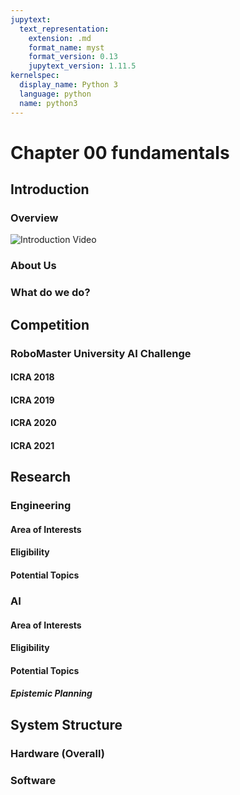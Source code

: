 ```yaml
---
jupytext:
  text_representation:
    extension: .md
    format_name: myst
    format_version: 0.13
    jupytext_version: 1.11.5
kernelspec:
  display_name: Python 3
  language: python
  name: python3
---
```



# Chapter 00 fundamentals

## Introduction

### Overview
![Introduction Video](https://youtu.be/T8T8UH5eyoM)

### About Us

### What do we do?

## Competition

### RoboMaster University AI Challenge

#### ICRA 2018
#### ICRA 2019
#### ICRA 2020
#### ICRA 2021

## Research

### Engineering

#### Area of Interests
#### Eligibility
#### Potential Topics




### AI
#### Area of Interests
#### Eligibility
#### Potential Topics
##### Epistemic Planning



## System Structure

### Hardware (Overall)

### Software





<!-- ## Learning outcomes

````{margin}
```{admonition} Video byte: Introduction to MDPs
<iframe width="248" height="141" src="https://www.youtube.com/embed/UwjvpYrCUZ0" title="Value iteration" frameborder="1" allow="accelerometer; autoplay; clipboard-write; encrypted-media; gyroscope; picture-in-picture" allowfullscreen></iframe>
```
````

The learning outcomes of this chapter are:

1.  Define 'Markov Decision Process'.  

2. Identify situations in which Markov Decisions Processes (MDPs) are a suitable model of a problem.
   
3.  Compare MDPs to model of classical planning

4.  Explain how Bellman equations are solutions to MDP problems -->
<!-- 
## Chapter Overview

````{margin}
```{admonition} Video byte: MDPs -- An intuition
<iframe width="248" height="141" src="https://www.youtube.com/embed/UwjvpYrCUZ0?start=70s" title="Value iteration" frameborder="1" allow="accelerometer; autoplay; clipboard-write; encrypted-media; gyroscope; picture-in-picture" allowfullscreen></iframe>
```
````

Classical planning algorithms assume that action are deterministic. *Markov Decision Processes* (MDPs) remove the assumption of deterministic events and instead assume that each action could have multiple outcomes, with each outcome associated with a probability.

For example:

-   Flipping a coin has two outcomes: heads ($\frac{1}{2}$) and tails
    ($\frac{1}{2}$)
-   Rolling two dices together has twelve outcomes: 2 ($\frac{1}{36}$),
    3 ($\frac{1}{18}$), 4 ($\frac{3}{36}$), ..., 12 ($\frac{1}{36}$)
-   When trying to pick up an object with a robot arm, there could be
    two outcomes: successful ($\frac{4}{5}$) and unsuccessful
    ($\frac{1}{5}$)
-   When we connect to a web server, there is a 1% chance that the document we are requesting will not exist (404 error) and 99% it will exist.

MDPs have been successfully applied to planning in many domains: robot navigation, planning which areas of a mine to dig for minerals, treatment for patients, maintenance scheduling on vehicles, and many others.

## Markov Decision Processes

````{margin}
```{admonition} Video byte: MDPs -- A definition
<iframe width="248" height="141" src="https://www.youtube.com/embed/UwjvpYrCUZ0?start=229s" title="Value iteration" frameborder="1" allow="accelerometer; autoplay; clipboard-write; encrypted-media; gyroscope; picture-in-picture" allowfullscreen></iframe>
```
````

:::{admonition} Definition -- Markov Decision Process

A **Markov Decision Processes** (MDP) is a  *fully observable, probabilistic* state model. The most common formulation of MDPs is a **Discounted-Reward Markov Decision
Process**. A discount-reward MDP  is a tuple $(S, s_0, A, P, r, \gamma)$ containing:

-   a state space $S$

-   initial state $s_0 \in S$

-   actions $A(s) \subseteq A$ applicable in each state $s \in S$

-   **transition probabilities** $P_a(s' \mid s)$ for $s \in S$ and
    $a \in A(s)$

-   **rewards** $r(s,a,s')$ positive or negative of transitioning from
    state $s$ to state $s'$ using action $a$

-   a **discount factor** $0 \leq \gamma < 1$
:::

What is different between an MDP and the models from classical planning? There are four main differences:

-   The transition function is not deterministic. Each action has a probability of $P_a(s' \mid s)$ of ending in state $s'$ if $a$ is executed in the state $s$, whereas in classical planning, the outcome of each action is known in advance.

-   There are no goal states. Each action receives a reward when applied. The value of the reward is dependent on the state in which it is applied.

-   There are no action costs. Actions costs are modelled as negative rewards.

-   We have a *discount factor*.

````{margin}
```{admonition} Video byte: Discounted rewards
<iframe width="248" height="141" src="https://www.youtube.com/embed/UwjvpYrCUZ0?start=430s" title="Value iteration" frameborder="1" allow="accelerometer; autoplay; clipboard-write; encrypted-media; gyroscope; picture-in-picture" allowfullscreen></iframe>
```
````

The **discount factor**  determines how much a future reward should be discounted compared to a current reward.

For example, would you prefer \$100 today or \$100 in a year's time? We (humans) often *discount* the future and place a higher value on nearer-term rewards.

Assume our agent receives rewards $r_1, r_2, r_3, r_4, \ldots$ in that order. If $\gamma$ is the discount factor, then the discounted reward is:

$$
 \begin{array}{lll}
  V & = & r_1 + \gamma r_2 + \gamma^2 r_3 + \gamma^3 r_4 + \ldots\\
    & = & r_1 + \gamma(r_2 + \gamma(r_3 + \gamma(r_4 + \ldots)))
 \end{array}
$$

If $V_t$ is the value received at time-step $t$, then $V_t = r_t + \gamma V_{t+1}$. So, the further away a reward is from the start state $s_0$, the less actual reward we will receive from it.

In an MDP, a discount reward must be strictly less than 1. Later, we will see why this is important.

```{code-cell} ipython3
:tags: [remove-cell]

from myst_nb import glue
from gridworld import GridWorld
from contested_crossing import ContestedCrossing

gridworld = GridWorld()
gridworld_image = gridworld.visualise()
glue("gridworld_image", gridworld_image, display=False)

ccross = ContestedCrossing()
ccross_image = ccross.visualise(title="Initial Positions")
glue("ccross_image", ccross_image, display=False)
```


:::{admonition} Example MDP: Grid World

An agent is in the bottom left cell of a grid. The grey cell is a wall. The two coloured cells give a *reward*. There is a reward of 1 of being in the top-right (green) cell, but a negative value of -1 for the cell immediately below (red).

```{glue:} gridworld_image

```

But! Things can go wrong --- sometimes the effects of the actions are not what we want:

-   If the agent tries to move north, 80$\%$ of the time, this works as planned (provided the wall is not in the way)

-   10$\%$ of the time, trying to move north takes the agent west (provided the wall is not in the way);

-   10$\%$ of the time, trying to move north takes the agent east (provided the wall is not in the way)

-   If the wall is in the way of the cell that would have been taken, the agent stays in the current cell.

The task is to navigate from the start cell in the bottom left to maximise the expected reward. What would the best sequence of actions be for this problem?
:::

:::{admonition} Example MDP 2: Contested Crossing

An agent (a ship), denoted using ; is at the south shore of a body of water. It may sail between points on the hexagonal grid where the terrain is water (pale grey), but not on land (pale yellow), choosing a different direction at each step (West, North-West, North-East, East, South-East or South-West). There is a reward of 10 for reaching the north shore, but a negative value of -10 for sinking on the way.

SHIP_SYMBOL = "\u03e1" 
BATTERY_SYMBOL = "\u273A"

```{glue:} ccross_image

```

At the closest point of the north shore is an enemy, denoted using the âœº character. The enemy will shoot at the ship when it is in areas of danger (yellow or red stars). It will do so once for each step. THerefore, the enemy's behaviour is completely determined and no choice needs to be made. 

In locations with yellow or red stars, the ship may also shoot at the enemy, but it cannot do so and turn at the same time. If it chooses to shoot, it will continue sailing in the same direction. 


-   In areas of low danger (yellow), a shot will damage the target 10$\%$ of the time (either the ship firing at the enemy, or the enemy firing at the ship).

-   In areas of high danger (red), a shot will damage the target 99$\%$ of the time.

-   When the ship is damaged, it has a chance of failing to move in its step. At full health, the ship moves successfully 100$\%$ of the time, with  damage leve 1 it moves successfully 67$\%$ and at  damage level 2, 33$\%$; and at damage level 3 , it sinks.

-   When the enemy is at damage level 1, there is no change in its behaviour. When it is at damage level 2 it is destroyed. At this point the ship is in no further danger.

The ship can observe the the entire state: it's location, the enemy location, it's own health, and the health of the enemy.

In this task, the agent again has the problem of navigating to a place where a reward can be gained, but there is extra complexity in deciding the best plan. There are multiple different high reward end states and low reward end states. There are paths to the reward which are slow, but guarantee acheiving the high reward, and there are other paths which are faster, but more risky.
:::

:::{admonition} Example MDP model
*Probabilistic PDDL* is one way to represent an MDP. It extends PDDL with a few additional constructs. Of most relevance is that outcomes can be associated with probabilities. The following describes the "Bomb and Toilet" problem, in which one of two packages contains a bomb. The bomb can be diffused by dunking it into a toilet, but there is a 0.05 probability of the bomb clogging the toilet.

```
(define (domain gridworld)

    (:requirements :conditional-effects :probabilistic-effects)

    (:predicates (bomb-in-package ?pkg) (toilet-clogged) (bomb-defused))

    (:action dunk-package
     :parameters (?pkg)
     :effect (and (when (bomb-in-package ?pkg) (bomb-defused))
             (probabilistic 0.05 (toilet-clogged))))
```
:::

MDPs can also be expressed as code, rather than just as a model. An algorithm for solving the MDP creates an instance of a class and obtains the information that it requires to solve it.

:::{admonition} Example MDP model as Python code: Grid World
First, we have an interface that defines what an MDP is:

```
class MDP:
    """ Return all states of this MDP """
    def get_states(self):
        abstract

    """ Return all actions with non-zero probability from this state """
    def get_actions(self, state):
        abstract

    """ Return all non-zero probability transitions for this action
        from this state, as a list of (state, probability) pairs
    """
    def get_transitions(self, state, action):
        abstract

    """ Return the reward for transitioning from state to
        nextState via action
    """
    def get_reward(self, state, action, next_state):
        abstract

    """ Return true if and only if state is a terminal state of this MDP """
    def is_terminal(self, state):
        abstract

    """ Return the discount factor for this MDP """
    def get_discount_factor(self):
        abstract

    """ Return the initial state of this MDP """
    def get_initial_state(self):
        abstract

    """ Return all goal states of this MDP """
    def get_goal_states(self):
        abstract
```

Then, we need to implement this interface to create an MDP. Below is the implementation for `getTransitions` and `getReward` for GridWorld:

```
class GridWorld(MDP):

    ...

    def get_transitions(self, state, action):
        transitions = []

        if state == self.TERMINAL:
            if action == self.TERMINATE:
                return [(self.TERMINAL, 1.0)]
            else:
                return []

        # Probability of not slipping left or right
        straight = 1 - (2 * self.noise)

        (x, y) = state
        if state in self.get_goal_states().keys():
            if action == self.TERMINATE:
                transitions += [(self.TERMINAL, 1.0)]

        elif action == self.UP:
            transitions += self.valid_add(state, (x, y + 1), straight)
            transitions += self.valid_add(state, (x - 1, y), self.noise)
            transitions += self.valid_add(state, (x + 1, y), self.noise)

        elif action == self.DOWN:
            transitions += self.valid_add(state, (x, y - 1), straight)
            transitions += self.valid_add(state, (x - 1, y), self.noise)
            transitions += self.valid_add(state, (x + 1, y), self.noise)

        elif action == self.RIGHT:
            transitions += self.valid_add(state, (x + 1, y), straight)
            transitions += self.valid_add(state, (x, y - 1), self.noise)
            transitions += self.valid_add(state, (x, y + 1), self.noise)

        elif action == self.LEFT:
            transitions += self.valid_add(state, (x - 1, y), straight)
            transitions += self.valid_add(state, (x, y - 1), self.noise)
            transitions += self.valid_add(state, (x, y + 1), self.noise)

        # Merge any duplicate outcomes
        merged = defaultdict(lambda: 0.0)
        for (state, probability) in transitions:
            merged[state] = merged[state] + probability

        transitions = []
        for outcome in merged.keys():
            transitions += [(outcome, merged[outcome])]

        return transitions

    def valid_add(self, state, new_state, probability):
        # If the next state is blocked, stay in the same state
        if probability == 0.0:
            return []

        if new_state in self.blocked_states:
            return [(state, probability)]

        # Move to the next space if it is not off the grid
        (x, y) = new_state
        if x >= 0 and x < self.width and y >= 0 and y < self.height:
            return [((x, y), probability)]

        # If off the grid, state in the same state
        return [(state, probability)]

    def get_reward(self, state, action, new_state):
        reward = 0.0
        if state in self.get_goal_states().keys() and new_state == self.TERMINAL:
            reward = self.get_goal_states().get(state)
        else:
            reward = self.action_cost
        step = len(self.episode_rewards)
        self.episode_rewards += [reward * (self.discount_factor ** step)]
        return reward
```
:::

Let's break this down into its parts:

- The state space $s$ here is the location of the robot in Cartesian coordinates: $(x,y)$, where $x$ is the column and $y$ the row. The state space is the set of all possible coordinates from $(0,0)$ to $(3,2)$, as well as a special state called $Terminal$ from which we cannot escape and transitioning to it has no reward. We can expand the state space to be larger.

- The initial state $s_0$ is the location $(0,0)$ in the bottom left. 

- The actions are *Up*, *Down*, *Left*, and *Right*, as well as the special action *Terminate*, which transitions into the *Terminal* state from a goal state.

- ``getTransitions`` defines the transition probabilities. For example, we can see that if the action is *Left*, then there are three possible transitions: to the left with 0.8 probability, and either up or down with 0.1 probability each. The method ``validAdd`` ensures that if we agent cannot go in that direction due to a wall, it remains in the current state for its outcome.

- The reward is modelled as receiving +1 or -1 for exiting a goal state and transitioning into the terminal state. We will see later that this models our desire that the goal states have the value of 1 and -1 respectively.

- Finally, the discount factor is simply a parameter to the MDP in this code, with default value 0.9.

In later chapters, we will see how to use these code-based models in several ways, including both model-based and model-free methods.

(sec:mdps:policies)=
## Policies

````{margin}
```{admonition} Video byte: Policies
<iframe width="248" height="141" src="https://www.youtube.com/embed/UwjvpYrCUZ0?start=610s" title="Value iteration" frameborder="1" allow="accelerometer; autoplay; clipboard-write; encrypted-media; gyroscope; picture-in-picture" allowfullscreen></iframe>
```
````

The planning problem for discounted-reward MDPs is different to that of classical planning because the actions are non-deterministic. Instead of a sequence of actions, an MDP produces a *policy*.

:::{admonition} Definition -- Policy
A **policy** $\pi$ is a function that tells an agent which is the best action to choose in each state. A policy can be *deterministic* or *stochastic*.
:::


(sec:mdp:deterministic-vs-stochastic-policies)=
### Deterministic vs. stochastic policies

A *deterministic policy* $\pi : S \rightarrow A$ is a function that maps states to actions. It specifies which action to choose in every possible state. Thus, if we are in state $s$, our agent should choose the action defined by $\pi(s)$.
A graphical representation of the policy for Grid World is:

```{code-cell} ipython3
:tags: [remove-input]

from gridworld import GridWorld
from value_iteration import ValueIteration
from tabular_value_function import TabularValueFunction

gridworld = GridWorld()
values = TabularValueFunction()
ValueIteration(gridworld, values).value_iteration(max_iterations=100)
policy = values.extract_policy(gridworld)
gridworld.visualise_policy(policy, "")
```

So, in the initial state (bottom left cell), following this policy the agent should go up. If it accidently slips right, it should go left again to return to the initial state.

Of course, agents do not work with graphical policies. The output from a planning algorithm would be a dictionary-like object or a function that takes a state and returns an action.

A *stochastic policy* $\pi : S \times A \rightarrow \mathbb{R}$ specifies the *probability distribution* from which an agent should select an action. Intuitively, $\pi(s,a)$ specifies the probability that action $a$ should be executed in state $s$.

To execute a stochastic policy, we could just take the action with the maximum $\pi(s,a)$. However, in some domains, it is better to select an action based on the probability distribution; that is, choose the action probabilistically such that actions with higher probability are chosen proportionally to their relative probabilities.

We will focus mostly on  deterministic policies, but stochastic policies have their place when we discuss [policy gradient methods](sec:policy-based:policy-gradients).

### Representing policies

Policies can be represented in several ways, but all have the same basic interface: the ability to update the policy and the ability to get an action for a state (in a deterministic policy) or get the value or probability of playing an action (in a stochastic policy):

```{code-cell} ipython3
:load: ../python_code/policy.py

```

The simplist way to represent a policy is a tabular policy, which keeps a table that maps from each state to the action for that state. We implement this as a dictionary in Python:

```{code-cell} ipython3
:load: ../python_code/tabular_policy.py

```

As we see later in the section on [policy gradients](sec:policy-based:policy-gradients), policies can be represented using other means, such as machine learning models, which do not require us to keep an explicit answer for every state.

(sec:mdps:bellman-equation)=
## Optimal Solutions for MDPs

````{margin}
```{admonition} Video byte: Expected discounted reward
<iframe width="248" height="141" src="https://www.youtube.com/embed/UwjvpYrCUZ0?start=1139s" title="Value iteration" frameborder="1" allow="accelerometer; autoplay; clipboard-write; encrypted-media; gyroscope; picture-in-picture" allowfullscreen></iframe>
```
````

For discounted-reward MDPs, optimal solutions maximise the *expected discounted accumulated reward* from the initial state $s_0$. But what is the expected discounted accumulated reward?

(defn:expected-discounted-reward)=
:::{admonition} Definition -- Expected discounted reward
The **expected discounted reward** from $s$ for a policy $\pi$ is:

$$
V^{\pi}(s) = E_{\pi}[\sum_{i} \gamma^i r(s_i, a_i, s_{i+1}) \mid s_0 = s, a_i = \pi(s_i)]
$$

So, $V^{\pi}(s)$ defines the expected value of following the policy $\pi$ from state $s$.
:::

For our Grid World example, assuming only the -1 and +1 states have rewards, the expected value is:

$$
\begin{array}{lll}
   & \gamma^5 \times 1 \times (0.8^5) & \textrm{(optimal movement)}\\
 + &  \gamma^7 \times 1 \times (0.8^7) & \textrm{(first move only fails)}\\
 + & \ldots                             \textrm{(etc.)}
\end{array}
$$

````{margin}
```{admonition} Video byte: Bellman equation
<iframe width="248" height="141" src="https://www.youtube.com/embed/UwjvpYrCUZ0?start=1512s" title="Value iteration" frameborder="1" allow="accelerometer; autoplay; clipboard-write; encrypted-media; gyroscope; picture-in-picture" allowfullscreen></iframe>
```
````

:::{admonition} Definition -- Bellman equation
The **Bellman equation**, identified by Richard Bellman, describes the
condition that must hold for a policy to be optimal. The Bellman equation is defined recursively
as:

$$
V(s) = \max_{a \in A(s)} \sum_{s' \in S} P_a(s' \mid s)\ [r(s,a,s') + \gamma\  V(s')]
$$
:::

Therefore, $V$ is optimal **if** for all states $s$, $V(s)$ describes the total discounted reward for taking the action with the highest reward over an indefinite/infinite horizon.

Let's break this down:

$$
V(s) = \overbrace{\max_{a \in A(s)}}^{\text{best action from $s$}} \overbrace{\underbrace{\sum_{s' \in S}}_{\text{for every state}} P_a(s' \mid s) [\underbrace{r(s,a,s')}_{\text{immediate reward}} + \underbrace{\gamma}_{\text{discount factor}} \cdot  \underbrace{V(s')}_{\text{value of } s'}]}^{\text{expected reward of executing action $a$ in state $s$}}
$$

First, we calculate the expected reward for each action. The reward of an action is: the sum of the immediate reward for all states possibly resulting from that action plus the discounted  future reward of those states. The discounted future reward is the $\gamma$ (discount reward) times the value of $s'$, where $s'$ is the state that we end up in. However, because we can end up in multiple states, we must multiple the reward by the probability of it happening: $P_a(s' \mid s)$.

Second, the value $V(s)$ is the value of the action with the maximum the expected reward. This is because the Bellman equation assumes that once we know the best states, we will always take the action that leads to the best state.

Bellman equations can be described slightly differently, using what are known as *$Q$-values*.

If $V(s)$ is the expected value of being in state $s$ and acting optimally according to our policy, then we can also describe the *Q-value* of being in a state $s$, choosing action $a$ and then acting optimally according to our policy as.

:::{admonition} Definition -- Q-value
The **Q-value** for action $a$ in state $s$ is defined as:

$$
Q(s,a) = \sum_{s' \in S} P_a(s' \mid s)\ [r(s,a,s') + \gamma\  V(s') ]
$$

This represents the value of choosing action $a$ in state $s$ and then following this same policy until termination.
:::

This is just the expression inside the $\max$ expression in the Bellman equation. Using this, we can then Bellman equation then defined as: 

$$
V(s) = \max_{a \in A(s)} Q(s,a)
$$

The two definitions are equivalent, and you may seem them defined in both ways. However, when we move onto Q-learning later, we will use $Q$-values more explicitly.


(sec:mdps:policy-extraction)=
## Policy extraction

````{margin}
```{admonition} Video byte: Policy extraction
<iframe width="248" height="141" src="https://www.youtube.com/embed/UwjvpYrCUZ0?start=3554s" title="Value iteration" frameborder="1" allow="accelerometer; autoplay; clipboard-write; encrypted-media; gyroscope; picture-in-picture" allowfullscreen></iframe>
```
````

Given a value function $V$, how should we then select the action to play in a given state? It is reasonably straightforward: select the action that maximises our expected utility!

So, if the value function $V$ is optimal, we can select the action with the highest expected reward using:

$$\pi(s) = \text{argmax}_{a \in A(s)} \sum_{s' \in S} P_a(s' \mid s)\ [r(s,a,s') + \gamma\  V(s')]$$

This is known as *policy extraction*, because it extracts a policy for a value function (or Q-function). This can be calculated 'on the fly' at runtime, or we can extract a policy beforehand and use this.

Alternatively, given a Q-function instead of a value function, we can use:

$$\pi(s) = \text{argmax}_{a \in A(s)} Q(s,a)$$ 

This is simpler than using the value functions because we do not need to sum over the set of
possible output states, but we need to store $|A| \times |S|$ values in a Q-function, but just $|S|$ values in a value function.

### Implementation

Policy extraction takes a value function and extracts a tabular policy. In this implementation, we extract a tabular policy using policy extraction from a value function:

```{code-cell} ipython3
:load: ../python_code/value_function.py

```

For each state, we find the best action in the state (the action that maximises the Q-value from that state); and for that state, we set that max action as the action to select in that state.

(sec:mdps:pomdps)=
## Partially Observable MDPs

MDPs assume that the agent always knows exactly what state it is in --- the problem is fully-observable. However, this is not valid for many tasks; e.g.Â an unmanned aerial vehicle searching in a earthquake zone for survivors will by definition not know the location of survivors; a card-playing agent playing solitaire will not know the cards that are face-down;, etc.

:::{admonition} Definition -- Partially-observable MDP
**Partially-observable MDPs** (POMDPs) relax the assumption of
full-observability. A POMDP is defined as:

-   states $s \in S$

-   actions $A(s) \subseteq A$

-   transition probabilities $P_a(s' \mid s)$ for $s \in S$ and $a \in A(s)$

-   initial **belief state** $b_0$

-   reward function $r(s,a,s')$

-   a set of possible observations $Obs$

-   a **sensor model** given by probabilities $O_a(o \mid s)$, $o \in Obs$
:::

The sensor model allows the agent to observe the environment. If an agent executes an action $a$, it has probability $O_a(o \mid s')$ of observing state $s'$.

Solving POMDPs is similar to solving MDPs. In fact, the same algorithms can be applied. The only difference is that we case the POMDP problem as a standard MDP problem with a new state space: each state is a **probability distribution** over the set $S$. Thus, each state of the
POMDP is a **belief state**, which defined the probability of being in each state $S$. This leads to an exponentially-larger state space, so POMDPs are typically harder problems to solve.

Like MDPs, solutions are policies that map belief states into actions. Optimal policies maximise the expected reward.

We will not cover this in detail in these notes. However, POMDPs are  a generalisation of MDPs, and they are more suited to practical solutions in  planning for autonomy than standard MDPs because it is unusual to always know the true state of the world in which an agent  is acting. -->